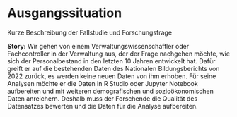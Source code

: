 # Ausgangssituation

Kurze Beschreibung der Fallstudie und Forschungsfrage

**Story:** Wir gehen von einem Verwaltungswissenschaftler
oder Fachcontroller in der Verwaltung aus, der der Frage nachgehen möchte, wie
sich der Personalbestand in den letzten 10 Jahren entwickelt hat. Dafür greift
er auf die bestehenden Daten des Nationalen Bildungsberichts von 2022 zurück,
es werden keine neuen Daten von ihm erhoben. Für seine Analysen möchte er die
Daten in R Studio oder Jupyter Notebook aufbereiten und mit weiteren
demografischen und sozioökonomischen Daten anreichern. Deshalb muss der
Forschende die Qualität des Datensatzes bewerten und die Daten für die Analyse
aufbereiten.